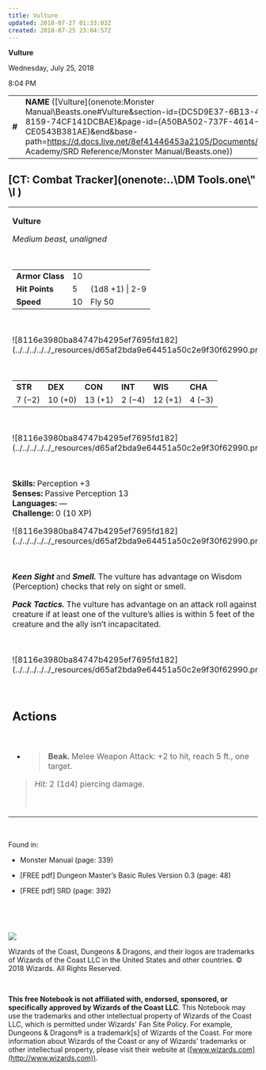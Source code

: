 ```yaml
---
title: Vulture
updated: 2018-07-27 01:33:03Z
created: 2018-07-25 23:04:57Z
---
```


**Vulture**

Wednesday, July 25, 2018

8:04 PM

|        |                                                                                                                                                                                                                                                                                              |        |       |       |     |       |       |
|--------|----------------------------------------------------------------------------------------------------------------------------------------------------------------------------------------------------------------------------------------------------------------------------------------------|--------|-------|-------|-----|-------|-------|
| **\#** | **NAME** ([Vulture](onenote:Monster Manual\\Beasts.one#Vulture&section-id={DC5D9E37-6B13-41FF-8159-74CF141DCBAE}&page-id={A50BA502-737F-4614-980C-CE0543B381AE}&end&base-path=https://d.docs.live.net/8ef41446453a2105/Documents/Adventure Academy/SRD Reference/Monster Manual/Beasts.one)) | **10** | **5** | **5** | \-  | Notes | 10 XP |

## [CT: Combat Tracker](onenote:..\\DM Tools.one\\" \l )

<table><tbody><tr class="odd"><td><p><strong>Vulture</strong></p><p><em>Medium beast, unaligned</em></p><p> </p><table><tbody><tr class="odd"><td><strong>Armor Class</strong></td><td>10</td><td> </td></tr><tr class="even"><td><strong>Hit Points</strong></td><td>5</td><td>(1d8 +1) | 2-9</td></tr><tr class="odd"><td><strong>Speed</strong></td><td>10</td><td>Fly 50</td></tr></tbody></table><p> </p><p>![8116e3980ba84747b4295ef7695fd182](../../../../../_resources/d65af2bda9e64451a50c2e9f30f62990.png)</p><p> </p><table><tbody><tr class="odd"><td><strong>STR</strong></td><td><strong>DEX</strong></td><td><strong>CON</strong></td><td><strong>INT</strong></td><td><strong>WIS</strong></td><td><strong>CHA</strong></td></tr><tr class="even"><td>7 (−2)</td><td>10 (+0)</td><td>13 (+1)</td><td>2 (−4)</td><td>12 (+1)</td><td>4 (−3)</td></tr></tbody></table><p> </p><p>![8116e3980ba84747b4295ef7695fd182](../../../../../_resources/d65af2bda9e64451a50c2e9f30f62990.png)</p><p> </p><p><strong>Skills:</strong> Perception +3<br />
<strong>Senses:</strong> Passive Perception 13<br />
<strong>Languages:</strong> —<br />
<strong>Challenge:</strong> 0 (10 XP)</p><p>![8116e3980ba84747b4295ef7695fd182](../../../../../_resources/d65af2bda9e64451a50c2e9f30f62990.png)</p><p> </p><p><em><strong>Keen Sight</strong></em> and <em><strong>Smell.</strong></em> The vulture has advantage on Wisdom (Perception) checks that rely on sight or smell.</p><p><em><strong>Pack Tactics.</strong></em> The vulture has advantage on an attack roll against a creature if at least one of the vulture’s allies is within 5 feet of the creature and the ally isn’t incapacitated.</p><p> </p><p>![8116e3980ba84747b4295ef7695fd182](../../../../../_resources/d65af2bda9e64451a50c2e9f30f62990.png)</p><p> </p><h2 id="actions"><strong>Actions</strong></h2><p> </p><ul><li><blockquote><p><strong>Beak.</strong> Melee Weapon Attack: +2 to hit, reach 5 ft., one target.</p></blockquote></li></ul><blockquote><p><em>Hit:</em> 2 (1d4) piercing damage.</p><p> </p></blockquote></td></tr></tbody></table>

 

Found in:

-   Monster Manual (page: 339)

-   \[FREE pdf\] Dungeon Master’s Basic Rules Version 0.3 (page: 48)

-   \[FREE pdf\] SRD (page: 392)

 

 

![](tmp\media\image2.png)

Wizards of the Coast, Dungeons & Dragons, and their logos are trademarks of Wizards of the Coast LLC in the United States and other countries. © 2018 Wizards. All Rights Reserved.

 

**This free Notebook is not affiliated with, endorsed, sponsored, or specifically approved by Wizards of the Coast LLC**. This Notebook may use the trademarks and other intellectual property of Wizards of the Coast LLC, which is permitted under Wizards' Fan Site Policy. For example, Dungeons & Dragons® is a trademark\[s\] of Wizards of the Coast. For more information about Wizards of the Coast or any of Wizards' trademarks or other intellectual property, please visit their website at ([www.wizards.com](http://www.wizards.com)).
